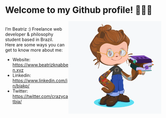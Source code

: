 # Welcome to my Github profile! 👩🏻‍💻
<img align="right" width="300" height="300" src="https://github.com/biakp/biakp/blob/master/octocat.png" width="400">
<br>
I’m Beatriz :)
Freelance web developer & philosophy student based in Brazil. <br>
Here are some ways you can get to know more about me:

   - Website: https://www.beatrizknabben.xyz
   - Linkedin: https://www.linkedin.com/in/biakp/
   - Twitter: https://twitter.com/crazycatbia/
